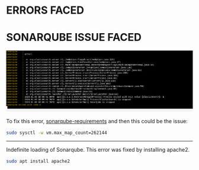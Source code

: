 # ERRORS FACED

# SONARQUBE ISSUE FACED


![sonar](./assets/sonar.png)

To fix this error, [sonarqube-requirements](https://docs.sonarsource.com/sonarqube/9.9/requirements/prerequisites-and-overview/) and then this could be the issue:

```sh
sudo sysctl -w vm.max_map_count=262144
```
---

Indefinite loading of Sonarqube. This error was fixed by installing apache2. 

```sh
sudo apt install apache2
```

